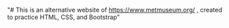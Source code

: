 "# This is an alternative website of https://www.metmuseum.org/ , created to practice HTML, CSS, and Bootstrap" 
